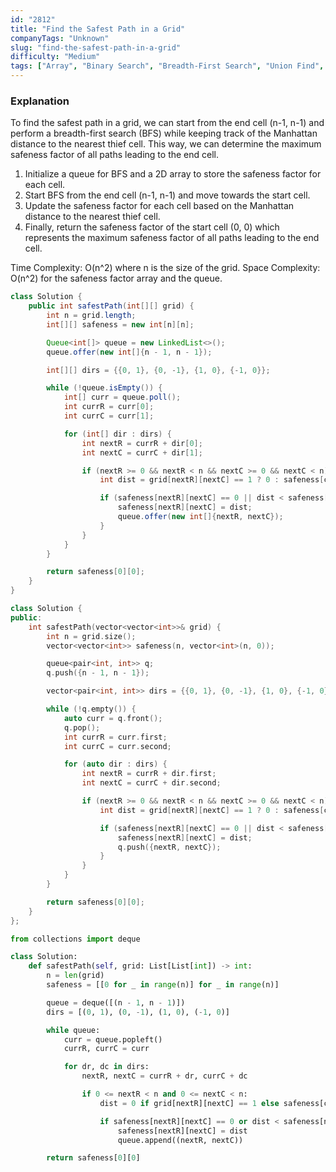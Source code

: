 ```yaml
---
id: "2812"
title: "Find the Safest Path in a Grid"
companyTags: "Unknown"
slug: "find-the-safest-path-in-a-grid"
difficulty: "Medium"
tags: ["Array", "Binary Search", "Breadth-First Search", "Union Find", "Heap (Priority Queue)", "Matrix"]
---
```


### Explanation

To find the safest path in a grid, we can start from the end cell (n-1, n-1) and perform a breadth-first search (BFS) while keeping track of the Manhattan distance to the nearest thief cell. This way, we can determine the maximum safeness factor of all paths leading to the end cell.

1. Initialize a queue for BFS and a 2D array to store the safeness factor for each cell.
2. Start BFS from the end cell (n-1, n-1) and move towards the start cell.
3. Update the safeness factor for each cell based on the Manhattan distance to the nearest thief cell.
4. Finally, return the safeness factor of the start cell (0, 0) which represents the maximum safeness factor of all paths leading to the end cell.

Time Complexity: O(n^2) where n is the size of the grid.
Space Complexity: O(n^2) for the safeness factor array and the queue.
```java
class Solution {
    public int safestPath(int[][] grid) {
        int n = grid.length;
        int[][] safeness = new int[n][n];

        Queue<int[]> queue = new LinkedList<>();
        queue.offer(new int[]{n - 1, n - 1});

        int[][] dirs = {{0, 1}, {0, -1}, {1, 0}, {-1, 0}};

        while (!queue.isEmpty()) {
            int[] curr = queue.poll();
            int currR = curr[0];
            int currC = curr[1];

            for (int[] dir : dirs) {
                int nextR = currR + dir[0];
                int nextC = currC + dir[1];

                if (nextR >= 0 && nextR < n && nextC >= 0 && nextC < n) {
                    int dist = grid[nextR][nextC] == 1 ? 0 : safeness[currR][currC] + 1;

                    if (safeness[nextR][nextC] == 0 || dist < safeness[nextR][nextC]) {
                        safeness[nextR][nextC] = dist;
                        queue.offer(new int[]{nextR, nextC});
                    }
                }
            }
        }

        return safeness[0][0];
    }
}
```

```cpp
class Solution {
public:
    int safestPath(vector<vector<int>>& grid) {
        int n = grid.size();
        vector<vector<int>> safeness(n, vector<int>(n, 0));

        queue<pair<int, int>> q;
        q.push({n - 1, n - 1});

        vector<pair<int, int>> dirs = {{0, 1}, {0, -1}, {1, 0}, {-1, 0}};

        while (!q.empty()) {
            auto curr = q.front();
            q.pop();
            int currR = curr.first;
            int currC = curr.second;

            for (auto dir : dirs) {
                int nextR = currR + dir.first;
                int nextC = currC + dir.second;

                if (nextR >= 0 && nextR < n && nextC >= 0 && nextC < n) {
                    int dist = grid[nextR][nextC] == 1 ? 0 : safeness[currR][currC] + 1;

                    if (safeness[nextR][nextC] == 0 || dist < safeness[nextR][nextC]) {
                        safeness[nextR][nextC] = dist;
                        q.push({nextR, nextC});
                    }
                }
            }
        }

        return safeness[0][0];
    }
};
```

```python
from collections import deque

class Solution:
    def safestPath(self, grid: List[List[int]) -> int:
        n = len(grid)
        safeness = [[0 for _ in range(n)] for _ in range(n)]

        queue = deque([(n - 1, n - 1)])
        dirs = [(0, 1), (0, -1), (1, 0), (-1, 0)]

        while queue:
            curr = queue.popleft()
            currR, currC = curr

            for dr, dc in dirs:
                nextR, nextC = currR + dr, currC + dc

                if 0 <= nextR < n and 0 <= nextC < n:
                    dist = 0 if grid[nextR][nextC] == 1 else safeness[currR][currC] + 1

                    if safeness[nextR][nextC] == 0 or dist < safeness[nextR][nextC]:
                        safeness[nextR][nextC] = dist
                        queue.append((nextR, nextC))

        return safeness[0][0]
```